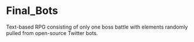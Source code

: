 # Final_Bots
Text-based RPG consisting of only one boss battle with elements randomly pulled from open-source Twitter bots.